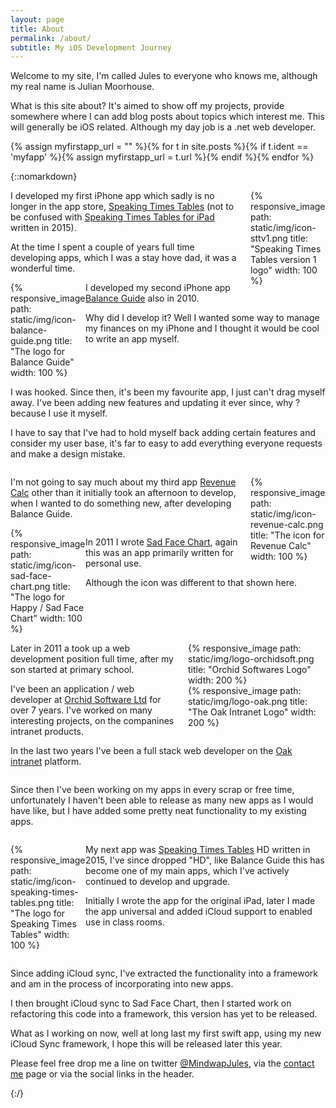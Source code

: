 ```yaml
---
layout: page
title: About
permalink: /about/
subtitle: My iOS Development Journey
---
```


Welcome to my site, I'm called Jules to everyone who knows me, although my real name is Julian Moorhouse.

What is this site about? It's aimed to show off my projects, provide somewhere where I can add blog posts about topics which interest me. This will generally be iOS related. Although my day job is a .net web developer.

{% assign myfirstapp_url = "" %}{% for t in site.posts %}{% if t.ident == 'myfapp' %}{% assign myfirstapp_url = t.url %}{% endif %}{% endfor %}

{::nomarkdown}


<div style="float: right; width: 120px; padding-left: 20px;">
{% responsive_image path: static/img/icon-sttv1.png title: "Speaking Times Tables version 1 logo" width: 100 %}
</div>

<p>
I developed my first iPhone app  which sadly is no longer in the app store, <a href="{{ site.baseurl }}/{{myfirstapp_url}}">Speaking Times Tables</a> (not to be confused with <a href="{{ site.baseurl }}/stt">Speaking Times Tables for iPad</a> written in 2015). 
</p>
<p>

At the time I spent a couple of years full time developing apps, which I was a stay hove dad, it was a wonderful time.
</p>

<div style="clear: left;"></div>

<div style="float: left; width: 120px;">
{% responsive_image path: static/img/icon-balance-guide.png title: "The logo for Balance Guide" width: 100 %}
</div>

<p>
I developed my second iPhone app <a href="{{ site.baseurl }}/bg">Balance Guide</a> also in 2010. 
</p>
<p>
Why did I develop it? Well I wanted some way to manage my finances on my iPhone and I thought it would be cool to write an app myself. 
</p>


<div style="clear: left;"></div>

<p>
I was hooked. Since then, it's been my favourite app, I just can't drag myself away. I've been adding new features and updating it ever since, why ? because I use it myself. 
</p>

<p>	
I have to say that I've had to hold myself back adding certain features and consider my user base, it's far to easy to add everything everyone requests and make a design mistake.
</p>


<div style="clear: left;"></div>

<div style="float: right; width: 120px; padding-left: 20px;">

{% responsive_image path: static/img/icon-revenue-calc.png title: "The icon for Revenue Calc" width: 100 %}
</div>
<p>
I'm not going to say much about my third app <a href="{{ site.baseurl }}/revenuecalc">Revenue Calc</a> other than it initially took an afternoon to develop, when I wanted to do something new, after developing Balance Guide.
</p>


<div style="clear: left;"></div>



<div style="float: left; width: 120px;">
{% responsive_image path: static/img/icon-sad-face-chart.png title: "The logo for Happy / Sad Face Chart" width: 100 %}
</div>


<p>			
In 2011 I wrote <a href="{{ site.baseurl }}/sadfacechart">Sad Face Chart</a>, again this was an app primarily  written for personal use.
</p>
<p>			
Although the icon was different to that shown here.
</p>


<div style="clear: left;"></div>

<div style="float: right; width: 220px; padding-left: 20px;">

{% responsive_image path: static/img/logo-orchidsoft.png title: "Orchid Softwares Logo" width: 200 %}
<br/>
{% responsive_image path: static/img/logo-oak.png title: "The Oak Intranet Logo" width: 200 %}
</div>


<p>
Later in 2011 a took up a web development position full time, after my son started at primary school. 
</p>
<p>
I've been an application / web developer at <a href="https://orchidsoft.com">Orchid Software Ltd</a> for over 7 years. I've worked on many interesting projects, on the companines intranet products. 
</p>
<p>
In the last two years I've been a full stack web developer on the <a href="https://www.oak.com">Oak intranet</a> platform.
</p>



<div style="clear: left;"></div>

<p>
Since then I've been working on my apps in every scrap or free time, unfortunately I haven't been able to release as many new apps as I would have like, but I have added some pretty neat functionality to my existing apps.
</p>

<div style="clear: left;"></div>

<div style="float: left; width: 120px;">

{% responsive_image path: static/img/icon-speaking-times-tables.png title: "The logo for Speaking Times Tables" width: 100 %}
</div>

<p>	
My next app was <a href="{{ site.baseurl }}/stt">Speaking Times Tables</a> HD written in 2015, I've since dropped "HD", like Balance Guide this has become one of my main apps, which I've actively continued to develop and upgrade. 

</p>
<p>

Initially I wrote the app for the original iPad, later I made the app universal and added iCloud support to enabled use in class rooms.
</p>

<div style="clear: left;"></div>

<p>
Since adding iCloud sync, I've extracted the functionality into a framework and am in the process of incorporating into new apps. 
</p>

<p>
I then brought iCloud sync to Sad Face Chart, then I started work on refactoring this code into a framework, this version has yet to be released.
</p>

<p>
What as I working on now, well at long last my first swift app, using my new iCloud Sync framework, I hope this will be released later this year.
</p>

<p>
Please feel free drop me a line on twitter <a href="https://twitter.com/MindwarpJules">@MindwapJules</a>, via the <a href="{{ site.baseurl }}/contactme">contact me</a> page or via the social links in the header.
</p>

{:/}